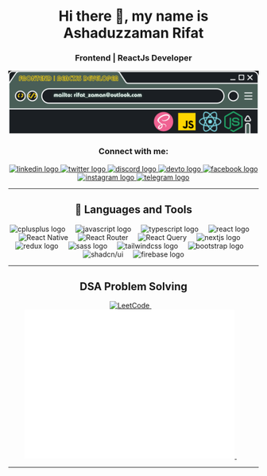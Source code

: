 <h1 align='center'>Hi there 👋, my name is Ashaduzzaman Rifat</h1>
<h3 align='center'>Frontend | ReactJs Developer</h3>

![I am GitHub Readme Generator's creator](https://raw.githubusercontent.com/rftzmn/rftzmn/master/banner.png)

<h3 align="center">Connect with me:</h3>
<div align="center">
  <a href="https://linkedin.com/in/rftzmn" target="_blank">
    <img src="https://custom-icon-badges.demolab.com/badge/LinkedIn-0A66C2?logo=linkedin-white&logoColor=fff" height="25" alt="linkedin logo"  />
  </a>
  <a href="https://x.com/rftzmn" target="_blank">
    <img src="https://img.shields.io/badge/X-%23000000.svg?logo=X&logoColor=white" height="25" alt="twitter logo"  />
  </a>
  <a href="https://discordapp.com/users/811320594850512897" target="_blank">
    <img src="https://img.shields.io/static/v1?message=Discord&logo=discord&label=&color=7289DA&logoColor=white&labelColor=&style=for-the-badge" height="25" alt="discord logo"  />
  </a>
  <a href="https://dev.to/rftzmn" target="_blank">
    <img src="https://img.shields.io/static/v1?message=dev.to&logo=dev.to&label=&color=0A0A0A&logoColor=white&labelColor=&style=for-the-badge" height="25" alt="devto logo"  />
  </a>
  <a href="https://fb.com/rftzmn" target="_blank">
    <img src="https://img.shields.io/static/v1?message=Facebook&logo=facebook&label=&color=1877F2&logoColor=white&labelColor=&style=for-the-badge" height="25" alt="facebook logo"  />
  </a>
  <a href="https://www.instagram.com/rftzmn/" target="_blank">
    <img src="https://img.shields.io/static/v1?message=Instagram&logo=instagram&label=&color=E4405F&logoColor=white&labelColor=&style=for-the-badge" height="25" alt="instagram logo"  />
  </a>
  <a href="https://t.me/rftzmn" target="_blank">
    <img src="https://img.shields.io/static/v1?message=Telegram&logo=telegram&label=&color=2CA5E0&logoColor=white&labelColor=&style=for-the-badge" height="25" alt="telegram logo"  />
  </a>
  
</div>

<hr/>

<h2 align="center">🚀 Languages and Tools</h2>
<div align="center">
  <img src="https://img.shields.io/badge/C++-00599C?logo=cplusplus&logoColor=white&style=for-the-badge" height="40" alt="cplusplus logo"  />
  <img width="12" />
  <img src="https://img.shields.io/badge/JavaScript-F7DF1E?logo=javascript&logoColor=black&style=for-the-badge" height="40" alt="javascript logo"  />
  <img width="12" />
  <img src="https://img.shields.io/badge/TypeScript-3178C6?logo=typescript&logoColor=white&style=for-the-badge" height="40" alt="typescript logo"  />
  <img width="12" />
  <img src="https://img.shields.io/badge/React-61DAFB?logo=react&logoColor=black&style=for-the-badge" height="40" alt="react logo"  />
  <img width="12" />
  <img src="https://img.shields.io/badge/React_Native-%2320232a.svg?logo=react&logoColor=%2361DAFB" height="40" alt="React Native" />
  <img width="12" />
  <img src="https://img.shields.io/badge/React_Router-CA4245?logo=react-router&logoColor=white" height="30" alt="React Router" />
  <img width="12" />
  <img src="https://img.shields.io/badge/React%20Query-FF4154?logo=reactquery&logoColor=fff" height="30" alt="React Query" />
  <img width="12" />
  <img src="https://img.shields.io/badge/Next.js-000000?logo=nextdotjs&logoColor=white&style=for-the-badge" height="40" alt="nextjs logo"  />
  <img width="12" />
  <img src="https://img.shields.io/badge/Redux-764ABC?logo=redux&logoColor=white&style=for-the-badge" height="40" alt="redux logo"  />
  <img width="12" />
  <img src="https://img.shields.io/badge/Sass-CC6699?logo=sass&logoColor=black&style=for-the-badge" height="40" alt="sass logo"  />
  <img width="12" />
  <img src="https://img.shields.io/badge/Tailwind CSS-06B6D4?logo=tailwindcss&logoColor=black&style=for-the-badge" height="40" alt="tailwindcss logo"  />
  <img width="12" />
  <img src="https://img.shields.io/badge/Bootstrap-7952B3?logo=bootstrap&logoColor=white&style=for-the-badge" height="30" alt="bootstrap logo"  />
  <img width="12" />
  <img src="https://img.shields.io/badge/shadcn%2Fui-000?logo=shadcnui&logoColor=fff" height="40" alt="shadcn/ui"  />
  <img width="12" />
  <img src="https://img.shields.io/badge/Firebase-FFCA28?logo=firebase&logoColor=black&style=for-the-badge" height="40" alt="firebase logo"  />
</div>

<hr/>

<h2 align="center">DSA Problem Solving</h2>
<div align="center">
  <a href="https://leetcode.com/u/rftzmn" target="_blank">
    <img src="https://img.shields.io/badge/LeetCode-000000?logo=LeetCode&logoColor=#d16c06" height="70" alt="LeetCode"  />
    <img width="12" />
  </a>
  <a href="https://codeforces.com/profile/rftzmn" target="_blank">
    <img src="https://raw.githubusercontent.com/rftzmn/codeforces-stats/main/output/light_card.svg#gh-dark-mode-only" height="300" alt="Codeforces Stats"  />
    <img width="12" />
  </a>
</div>

<hr/>


